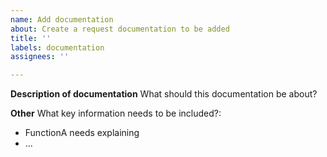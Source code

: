 ```yaml
---
name: Add documentation
about: Create a request documentation to be added
title: ''
labels: documentation
assignees: ''

---
```


**Description of documentation**
What should this documentation be about?

**Other**
What key information needs to be included?:
- FunctionA needs explaining
- ...
